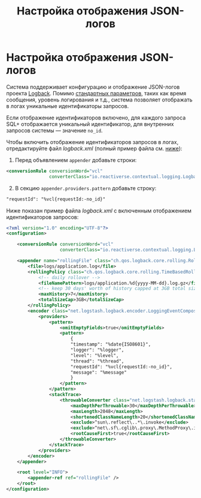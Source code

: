 ﻿---
layout: default
title: Настройка отображения JSON-логов
nav_order: 3
parent: Эксплуатация
has_children: false
---

# Настройка отображения JSON-логов

Система поддерживает конфигурацию и отображение JSON-логов проекта [Logback](http://logback.qos.ch/index.html). 
Помимо [стандартных параметров]((http://logback.qos.ch/manual/configuration.html)), таких как время 
сообщения, уровень логирования и т.д., система позволяет отображать в логах уникальные идентификаторы запросов.

Если отображение идентификаторов включено, для каждого запроса SQL+ отображается уникальный идентификатор, для 
внутренних запросов системы — значение `no_id`.

Чтобы включить отображение идентификаторов запросов в логах, отредактируйте файл _logback.xml_ (полный пример файла 
см. [ниже](#ex_logback)):

1. Перед объявлением `appender` добавьте строки:
```xml
<conversionRule conversionWord="vcl"
                converterClass="io.reactiverse.contextual.logging.LogbackConverter"/>
```

2. В секцию `appender.providers.pattern` добавьте строку:
```xml
"requestId": "%vcl{requestId:-no_id}"
```

<a id="ex_logback"></a>
Ниже показан пример файла _logback.xml_ с включенным отображением идентификаторов запросов:
```xml
<?xml version="1.0" encoding="UTF-8"?>
<configuration>

    <conversionRule conversionWord="vcl"
                    converterClass="io.reactiverse.contextual.logging.LogbackConverter"/>

    <appender name="rollingFile" class="ch.qos.logback.core.rolling.RollingFileAppender">
        <file>logs/application.log</file>
        <rollingPolicy class="ch.qos.logback.core.rolling.TimeBasedRollingPolicy">
            <!-- daily rollover -->
            <fileNamePattern>logs/application.%d{yyyy-MM-dd}.log.gz</fileNamePattern>
            <!-- keep 30 days' worth of history capped at 3GB total size -->
            <maxHistory>7</maxHistory>
            <totalSizeCap>3GB</totalSizeCap>
        </rollingPolicy>
        <encoder class="net.logstash.logback.encoder.LoggingEventCompositeJsonEncoder">
            <providers>
                <pattern>
                    <omitEmptyFields>true</omitEmptyFields>
                    <pattern>
                        {
                        "timestamp": "%date{ISO8601}",
                        "logger": "%logger",
                        "level": "%level",
                        "thread": "%thread",
                        "requestId": "%vcl{requestId:-no_id}",
                        "message": "%message"
                        }
                    </pattern>
                </pattern>
                <stackTrace>
                    <throwableConverter class="net.logstash.logback.stacktrace.ShortenedThrowableConverter">
                        <maxDepthPerThrowable>30</maxDepthPerThrowable>
                        <maxLength>2048</maxLength>
                        <shortenedClassNameLength>20</shortenedClassNameLength>
                        <exclude>^sun\.reflect\..*\.invoke</exclude>
                        <exclude>^net\.sf\.cglib\.proxy\.MethodProxy\.invoke</exclude>
                        <rootCauseFirst>true</rootCauseFirst>
                    </throwableConverter>
                </stackTrace>
            </providers>
        </encoder>
    </appender>

    <root level="INFO">
        <appender-ref ref="rollingFile" />
    </root>
</configuration>
```
